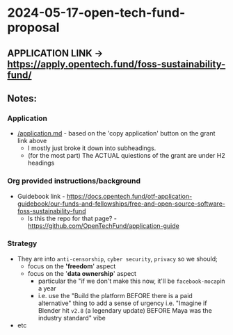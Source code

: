 # 2024-05-17-open-tech-fund-proposal

## APPLICATION LINK -> https://apply.opentech.fund/foss-sustainability-fund/

## Notes:

### Application

- [/application.md](/application.md) - based on the 'copy application' button on the grant link above
  - I mostly  just broke it down into subheadings.
  - (for the most part) The ACTUAL quiestions of the grant are under H2 headings

### Org provided instructions/background

- Guidebook link - https://docs.opentech.fund/otf-application-guidebook/our-funds-and-fellowships/free-and-open-source-software-foss-sustainability-fund
  - Is this the repo for that page? - https://github.com/OpenTechFund/application-guide

### Strategy

- They are into `anti-censorship`, `cyber security`, `privacy` so we should;
  - focus on the **'freedom**' aspect
  - focus on the '**data ownership**' aspect
    - particular the "if we don't make this now, it'll be `facebook-mocap`in a year
    - i.e. use the "Build the platform BEFORE there is a paid alternative" thing to add a sense of urgency
      i.e. "Imagine if Blender hit `v2.8` (a legendary update) BEFORE Maya was the industry standard" vibe
- etc
